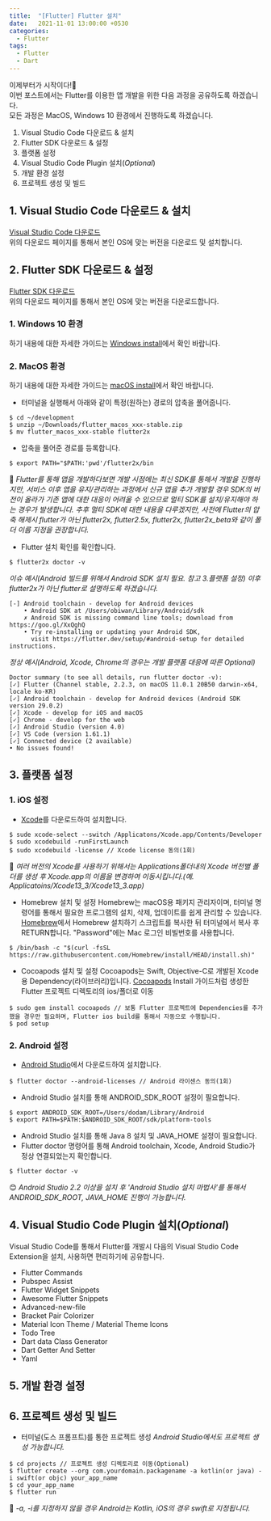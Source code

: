 ```yaml
---
title:  "[Flutter] Flutter 설치"
date:   2021-11-01 13:00:00 +0530
categories:
  - Flutter
tags:
  - Flutter
  - Dart
---
```

이제부터가 시작이다!👏  
이번 포스트에서는 Flutter를 이용한 앱 개발을 위한 다음 과정을 공유하도록 하겠습니다.  
모든 과정은 MacOS, Windows 10 환경에서 진행하도록 하겠습니다.
1. Visual Studio Code 다운로드 & 설치
2. Flutter SDK 다운로드 & 설정
3. 플랫폼 설정
4. Visual Studio Code Plugin 설치(*Optional*)
5. 개발 환경 설정
6. 프로젝트 생성 및 빌드

## 1. Visual Studio Code 다운로드 & 설치
[Visual Studio Code 다운로드](https://code.visualstudio.com/download)  
위의 다운로드 페이지를 통해서 본인 OS에 맞는 버전을 다운로드 및 설치합니다.  
## 2. Flutter SDK 다운로드 & 설정
[Flutter SDK 다운로드](https://flutter.dev/docs/get-started/install)  
위의 다운로드 페이지를 통해서 본인 OS에 맞는 버전을 다운로드합니다.
### 1. Windows 10 환경  
하기 내용에 대한 자세한 가이드는 [Windows install](https://flutter.dev/docs/get-started/install/windows)에서 확인 바랍니다.

### 2. MacOS 환경  
하기 내용에 대한 자세한 가이드는 [macOS install](https://flutter.dev/docs/get-started/install/macos)에서 확인 바랍니다.
* 터미널을 실행해서 아래와 같이 특정(원하는) 경로의 압축을 풀어줍니다.
```
$ cd ~/development
$ unzip ~/Downloads/flutter_macos_xxx-stable.zip
$ mv flutter_macos_xxx-stable flutter2x
``` 
* 압축을 풀어준 경로를 등록합니다.
```
$ export PATH="$PATH:'pwd'/flutter2x/bin
```
🤩 *Flutter를 통해 앱을 개발하다보면 개발 시점에는 최신 SDK를 통해서 개발을 진행하지만, 서비스 이후 앱을 유지/관리하는 과정에서 신규 앱을 추가 개발할 경우 SDK의 버전이 올라가 기존 앱에 대한 대응이 어려울 수 있으므로 멀티 SDK를 설치/유지해야 하는 경우가 발생합니다. 추후 멀티 SDK에 대한 내용을 다루겠지만, 사전에 Flutter의 압축 해제시 flutter가 아닌 flutter2x, flutter2.5x, flutter2x, flutter2x_beta와 같이 폴더 이름 지정을 권장합니다.*
* Flutter 설치 확인를 확인합니다.
```
$ flutter2x doctor -v
```
_이슈 예시(Android 빌드를 위해서 Android SDK 설치 필요. 참고 3.플랫폼 설정)_
_이후 flutter2x가 아닌 flutter로 설명하도록 하겠습니다._
```
[-] Android toolchain - develop for Android devices
    • Android SDK at /Users/obiwan/Library/Android/sdk
    ✗ Android SDK is missing command line tools; download from https://goo.gl/XxQghQ
    • Try re-installing or updating your Android SDK,
      visit https://flutter.dev/setup/#android-setup for detailed instructions.
```
_정상 예시(Android, Xcode, Chrome의 경우는 개발 플랫폼 대응에 따른 Optional)_
```
Doctor summary (to see all details, run flutter doctor -v):
[✓] Flutter (Channel stable, 2.2.3, on macOS 11.0.1 20B50 darwin-x64, locale ko-KR)
[✓] Android toolchain - develop for Android devices (Android SDK version 29.0.2)
[✓] Xcode - develop for iOS and macOS
[✓] Chrome - develop for the web
[✓] Android Studio (version 4.0)
[✓] VS Code (version 1.61.1)
[✓] Connected device (2 available)
• No issues found!
```

## 3. 플랫폼 설정
### 1. iOS 설정  
* [Xcode](https://developer.apple.com/xcode/)를 다운로드하여 설치합니다.
```
$ sude xcode-select --switch /Applicatons/Xcode.app/Contents/Developer
$ sudo xcodebuild -runFirstLaunch
$ sudo xcodebuild -license // Xcode license 동의(1회)
```  
🤩 *여러 버전의 Xcode를 사용하기 위해서는 Applications폴더내의 Xcode 버전별 폴더를 생성 후 Xcode.app의 이름을 변경하여 이동시킵니다.(예. Applicatoins/Xcode13_3/Xcode13_3.app)*
* Homebrew 설치 및 설정
Homebrew는 macOS용 패키지 관리자이며, 터미널 명령어를 통해서 필요한 프로그램의 설치, 삭제, 업데이트를 쉽게 관리할 수 있습니다.
[Homebrew](https://brew.sh/index_ko)에서 Homebrew 설치하기 스크립트를 복사한 뒤 터미널에서 복사 후 RETURN합니다.
"Password"에는 Mac 로그인 비빌번호를 사용합니다.
```
$ /bin/bash -c "$(curl -fsSL https://raw.githubusercontent.com/Homebrew/install/HEAD/install.sh)"
```  
* Cocoapods 설치 및 설정
Cocoapods는 Swift, Objective-C로 개발된 Xcode용 Dependency(라이브러리)입니다.
[Cocoapods](https://cocoapods.org/) Install 가이드처럼 생성한 Flutter 프로젝트 디렉토리의 ios/폴더로 이동
```
$ sudo gem install cocoapods // 보통 Flutter 프로젝트에 Dependencies를 추가했을 경우만 필요하며, Flutter ios build를 통해서 자동으로 수행됩니다.
$ pod setup
```

### 2. Android 설정
* [Android Studio](https://developer.android.com/studio)에서 다운로드하여 설치합니다.
```
$ flutter doctor --android-licenses // Android 라이센스 동의(1회)
```
* Android Studio 설치를 통해 ANDROID_SDK_ROOT 설정이 필요합니다.
```
$ export ANDROID_SDK_ROOT=/Users/dodam/Library/Android
$ export PATH=$PATH:$ANDROID_SDK_ROOT/sdk/platform-tools
```
* Android Studio 설치를 통해 Java 8 설치 및 JAVA_HOME 설정이 필요합니다.
* Flutter doctor 명령어를 통해 Android toolchain, Xcode, Android Studio가 정상 연결되었는지 확인합니다.
```
$ flutter doctor -v
```
😊 *Android Studio 2.2 이상을 설치 후 'Android Studio 설치 마법사'를 통해서 ANDROID_SDK_ROOT, JAVA_HOME 진행이 가능합니다.*

## 4. Visual Studio Code Plugin 설치(*Optional*)
Visual Studio Code를 통해서 Flutter를 개발시 다음의 Visual Studio Code Extension을 설치, 사용하면 편리하기에 공유합니다.
* Flutter Commands
* Pubspec Assist
* Flutter Widget Snippets
* Awesome Flutter Snippets
* Advanced-new-file
* Bracket Pair Colorizer
* Material Icon Theme / Material Theme Icons
* Todo Tree
* Dart data Class Generator
* Dart Getter And Setter
* Yaml

## 5. 개발 환경 설정

## 6. 프로젝트 생성 및 빌드
* 터미널(도스 프롬프트)를 통한 프로젝트 생성
_Android Studio에서도 프로젝트 생성 가능합니다._
```
$ cd projects // 프로젝트 생성 디렉토리로 이동(Optional)
$ flutter create --org com.yourdomain.packagename -a kotlin(or java) -i swift(or objc) your_app_name
$ cd your_app_name
$ flutter run
```
🧐 *-a, -i를 지정하지 않을 경우 Android는 Kotlin, iOS의 경우 swift로 지정됩니다.*